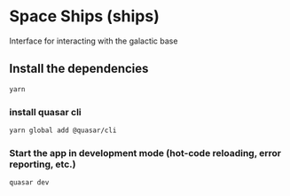 # Space Ships (ships)

Interface for interacting with the galactic base

## Install the dependencies
```bash
yarn
```

### install quasar cli
```bash
yarn global add @quasar/cli
```

### Start the app in development mode (hot-code reloading, error reporting, etc.)
```bash
quasar dev
```
